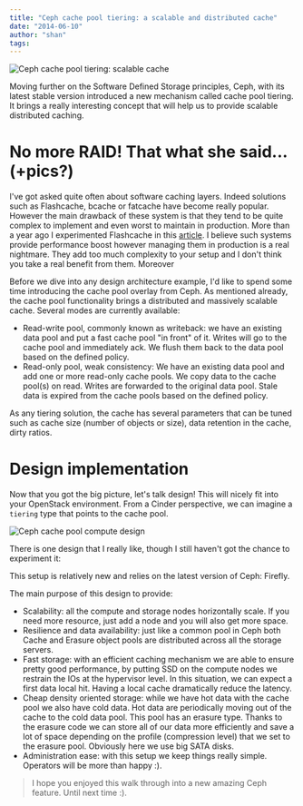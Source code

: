 ```yaml
---
title: "Ceph cache pool tiering: a scalable and distributed cache"
date: "2014-06-10"
author: "shan"
tags: 
---
```


![Ceph cache pool tiering: scalable cache](http://sebastien-han.fr/images/ceph-cache-pool-scalable.jpg)

Moving further on the Software Defined Storage principles, Ceph, with its latest stable version introduced a new mechanism called cache pool tiering. It brings a really interesting concept that will help us to provide scalable distributed caching.

  

# No more RAID! That what she said... (+pics?)

I've got asked quite often about software caching layers. Indeed solutions such as Flashcache, bcache or fatcache have become really popular. However the main drawback of these system is that they tend to be quite complex to implement and even worst to maintain in production. More than a year ago I experimented Flashcache in this [article](http://octopress.dev/blog/2012/11/15/make-your-rbd-fly-with-flashcache/). I believe such systems provide performance boost however managing them in production is a real nightmare. They add too much complexity to your setup and I don't think you take a real benefit from them. Moreover

Before we dive into any design architecture example, I'd like to spend some time introducing the cache pool overlay from Ceph. As mentioned already, the cache pool functionality brings a distributed and massively scalable cache. Several modes are currently available:

- Read-write pool, commonly known as writeback: we have an existing data pool and put a fast cache pool "in front" of it. Writes will go to the cache pool and immediately ack. We flush them back to the data pool based on the defined policy.
- Read-only pool, weak consistency: We have an existing data pool and add one or more read-only cache pools. We copy data to the cache pool(s) on read. Writes are forwarded to the original data pool. Stale data is expired from the cache pools based on the defined policy.

As any tiering solution, the cache has several parameters that can be tuned such as cache size (number of objects or size), data retention in the cache, dirty ratios.

  

# Design implementation

Now that you got the big picture, let's talk design! This will nicely fit into your OpenStack environment. From a Cinder perspective, we can imagine a `tiering` type that points to the cache pool.

  

![Ceph cache pool compute design](http://sebastien-han.fr/images/ceph-cache-pool-compute-design.png)

  

There is one design that I really like, though I still haven't got the chance to experiment it:

This setup is relatively new and relies on the latest version of Ceph: Firefly.

The main purpose of this design to provide:

- Scalability: all the compute and storage nodes horizontally scale. If you need more resource, just add a node and you will also get more space.
- Resilience and data availability: just like a common pool in Ceph both Cache and Erasure object pools are distributed across all the storage servers.
- Fast storage: with an efficient caching mechanism we are able to ensure pretty good performance, by putting SSD on the compute nodes we restrain the IOs at the hypervisor level. In this situation, we can expect a first data local hit. Having a local cache dramatically reduce the latency.
- Cheap density oriented storage: while we have hot data with the cache pool we also have cold data. Hot data are periodically moving out of the cache to the cold data pool. This pool has an erasure type. Thanks to the erasure code we can store all of our data more efficiently and save a lot of space depending on the profile (compression level) that we set to the erasure pool. Obviously here we use big SATA disks.
- Administration ease: with this setup we keep things really simple. Operators will be more than happy :).

  

> I hope you enjoyed this walk through into a new amazing Ceph feature. Until next time :).

